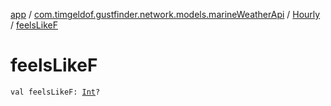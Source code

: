 [app](../../index.md) / [com.timgeldof.gustfinder.network.models.marineWeatherApi](../index.md) / [Hourly](index.md) / [feelsLikeF](./feels-like-f.md)

# feelsLikeF

`val feelsLikeF: `[`Int`](https://kotlinlang.org/api/latest/jvm/stdlib/kotlin/-int/index.html)`?`